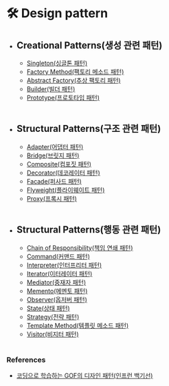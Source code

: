 # 🛠 Design pattern

- ## Creational Patterns(생성 관련 패턴)

    - [Singleton(싱글톤 패턴)](https://github.com/sinbom/design-patterns/blob/master/creational-patterns/singleton.md)
    - [Factory Method(팩토리 메소드 패턴)](https://github.com/sinbom/design-patterns/blob/master/creational-patterns/factory-method.md)
    - [Abstract Factory(추상 팩토리 패턴)](https://github.com/sinbom/design-patterns/blob/master/creational-patterns/abstract-factory.md)
    - [Builder(빌더 패턴)](https://github.com/sinbom/design-patterns/blob/master/creational-patterns/builder.md)
    - [Prototype(프로토타입 패턴)](https://github.com/sinbom/design-patterns/blob/master/creational-patterns/prototype.md)

  <br>

- ## Structural Patterns(구조 관련 패턴)

    - [Adapter(어댑터 패턴)](https://github.com/sinbom/design-patterns/blob/master/structural-patterns/adapter.md)
    - [Bridge(브릿지 패턴)](https://github.com/sinbom/design-patterns/blob/master/structural-patterns/bridge.md)
    - [Composite(컴포짓 패턴)]()
    - [Decorator(데코레이터 패턴)]()
    - [Facade(퍼사드 패턴)]()
    - [Flyweight(플라이웨이트 패턴)]()
    - [Proxy(프록시 패턴)]()

  <br>

- ## Structural Patterns(행동 관련 패턴)

    - [Chain of Responsibility(책임 연쇄 패턴)]()
    - [Command(커맨드 패턴)]()
    - [Interpreter(인터프리터 패턴)]()
    - [Iterator(이터레이터 패턴)]()
    - [Mediator(중재자 패턴)]()
    - [Memento(메멘토 패턴)]()
    - [Observer(옵저버 패턴)]()
    - [State(상태 패턴)]()
    - [Strategy(전략 패턴)]()
    - [Template Method(템플릿 메소드 패턴)]()
    - [Visitor(비지터 패턴)]()

  <br>

### References
  - [코딩으로 학습하는 GOF의 디자인 패턴(인프런 백기선)](https://www.inflearn.com/course/%EB%94%94%EC%9E%90%EC%9D%B8-%ED%8C%A8%ED%84%B4)